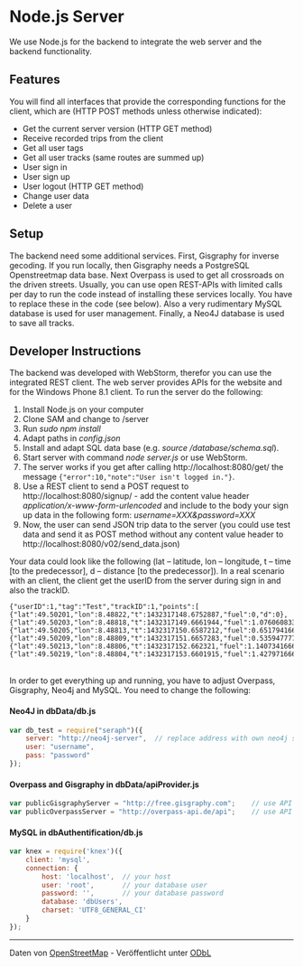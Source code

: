 # Node.js Server

We use Node.js for the backend to integrate the web server and the backend functionality.
## Features
You will find all interfaces that provide the corresponding functions for the client, which are (HTTP POST methods unless otherwise indicated): 

* Get the current server version (HTTP GET method)
* Receive recorded trips from the client
* Get all user tags
* Get all user tracks (same routes are summed up)
* User sign in
* User sign up
* User logout (HTTP GET method)
* Change user data
* Delete a user

## Setup
The backend need some additional services. First, Gisgraphy for inverse gecoding. If you run locally, then Gisgraphy needs a PostgreSQL Openstreetmap data base. Next Overpass is used to get all crossroads on the driven streets. Usually, you can use open REST-APIs with limited calls per day to run the code instead of installing these services locally. You have to replace these in the code (see below). Also a very rudimentary MySQL database is used for user management. Finally, a Neo4J database is used to save all tracks.

## Developer Instructions
The backend was developed with WebStorm, therefor you can use the integrated REST client. The web server provides APIs for the website and for the Windows Phone 8.1 client. To run the server do the following:

1. Install Node.js on your computer
2. Clone SAM and change to /server
3. Run *sudo npm install*
4. Adapt paths in *config.json*
5. Install and adapt SQL data base (e.g. *source <path>/database/schema.sql*).
6. Start server with command *node server.js* or use WebStorm.
7. The server works if you get after calling http://localhost:8080/get/ the message `{"error":10,"note":"User isn't logged in."}`.
8. Use a REST client to send a POST request to http://localhost:8080/signup/ - add the content value header *application/x-www-form-urlencoded* and include to the body your sign up data in the following form: *username=XXX&password=XXX*
9. Now, the user can send JSON trip data to the server (you could use test data and send it as POST method without any content value header to http://localhost:8080/v02/send_data.json)

Your data could look like the following (lat – latitude, lon – longitude, t – time [to the predecessor], d – distance [to the predecessor]). In a real scenario with an client, the client get the userID from the server during sign in and also the trackID.

```
{"userID":1,"tag":"Test","trackID":1,"points":[
{"lat":49.50201,"lon":8.48822,"t":1432317148.6752887,"fuel":0,"d":0},
{"lat":49.50203,"lon":8.48818,"t":1432317149.6661944,"fuel":1.0760608333333335,"d":3.85},
{"lat":49.50205,"lon":8.48813,"t":1432317150.6587212,"fuel":0.6517941666666667,"d":4.49},
{"lat":49.50209,"lon":8.48809,"t":1432317151.6657283,"fuel":0.5359477777777778,"d":4.73},
{"lat":49.50213,"lon":8.48806,"t":1432317152.662321,"fuel":1.1407341666666668,"d":5.61},
{"lat":49.50219,"lon":8.48804,"t":1432317153.6601915,"fuel":1.4279716666666666,"d":6.71}]}
```

<br/>In order to get everything up and running, you have to adjust Overpass, Gisgraphy, Neo4j and MySQL. You need to change the following:  
#### Neo4J in dbData/db.js
```javascript
var db_test = require("seraph")({
    server: "http://neo4j-server",  // replace address with own neo4j server
    user: "username",
    pass: "password"
});
```

#### Overpass and Gisgraphy in dbData/apiProvider.js
```javascript
var publicGisgraphyServer = "http://free.gisgraphy.com"; 	// use API
var publicOverpassServer = "http://overpass-api.de/api";	// use API
```

#### MySQL in dbAuthentification/db.js
```javascript
var knex = require('knex')({
    client: 'mysql',
    connection: {
        host: 'localhost', 	// your host
        user: 'root', 		// your database user
        password: '', 		// your database password
        database: 'dbUsers',
        charset: 'UTF8_GENERAL_CI'
    }
});
```


---
Daten von <a href="http://www.openstreetmap.org/">OpenStreetMap</a> - Veröffentlicht unter <a href="http://opendatacommons.org/licenses/odbl/">ODbL</a>
